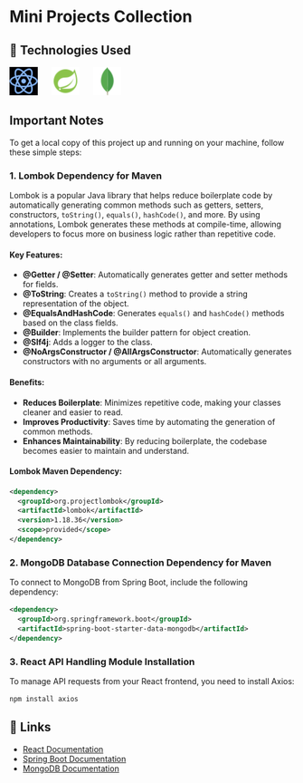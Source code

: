 # Mini Projects Collection

## 🚀 Technologies Used

<p>
  <img src="image/icons8-react-80.png" alt="React" title="React" style="margin-right: 20px; height:50px">
  <img src="image/icons8-spring-boot-48.png" alt="Spring Boot" title="Spring Boot" style="margin-right: 20px; height:50px">
  <img src="image/icons8-mongodb-a-cross-platform-document-oriented-database-program-48.png" alt="MongoDB" title="MongoDB" style="height:50px">
</p>

## Important Notes

To get a local copy of this project up and running on your machine, follow these simple steps:

### 1. **Lombok Dependency for Maven**

Lombok is a popular Java library that helps reduce boilerplate code by automatically generating common methods such as getters, setters, constructors, `toString()`, `equals()`, `hashCode()`, and more. By using annotations, Lombok generates these methods at compile-time, allowing developers to focus more on business logic rather than repetitive code.

#### Key Features:

- **@Getter / @Setter**: Automatically generates getter and setter methods for fields.
- **@ToString**: Creates a `toString()` method to provide a string representation of the object.
- **@EqualsAndHashCode**: Generates `equals()` and `hashCode()` methods based on the class fields.
- **@Builder**: Implements the builder pattern for object creation.
- **@Slf4j**: Adds a logger to the class.
- **@NoArgsConstructor / @AllArgsConstructor**: Automatically generates constructors with no arguments or all arguments.

#### Benefits:

- **Reduces Boilerplate**: Minimizes repetitive code, making your classes cleaner and easier to read.
- **Improves Productivity**: Saves time by automating the generation of common methods.
- **Enhances Maintainability**: By reducing boilerplate, the codebase becomes easier to maintain and understand.

#### Lombok Maven Dependency:

```xml
<dependency>
  <groupId>org.projectlombok</groupId>
  <artifactId>lombok</artifactId>
  <version>1.18.36</version>
  <scope>provided</scope>
</dependency>
```

### 2. **MongoDB Database Connection Dependency for Maven**

To connect to MongoDB from Spring Boot, include the following dependency:

```xml
<dependency>
  <groupId>org.springframework.boot</groupId>
  <artifactId>spring-boot-starter-data-mongodb</artifactId>
</dependency>
```

### 3. **React API Handling Module Installation**

To manage API requests from your React frontend, you need to install Axios:

```bash
npm install axios
```

## 🔗 Links

- [React Documentation](https://reactjs.org/)
- [Spring Boot Documentation](https://spring.io/projects/spring-boot)
- [MongoDB Documentation](https://www.mongodb.com/docs/)
